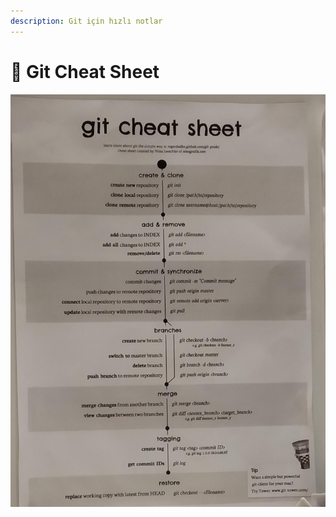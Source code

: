 ```yaml
---
description: Git için hızlı notlar
---
```


# 🤸‍ Git Cheat Sheet

![](../../.gitbook/assets/image%20%2891%29.png)

